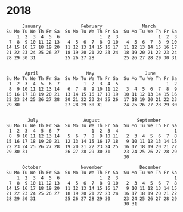 2018
======

          January               February               March          
    Su Mo Tu We Th Fr Sa  Su Mo Tu We Th Fr Sa  Su Mo Tu We Th Fr Sa  
        1  2  3  4  5  6               1  2  3               1  2  3  
     7  8  9 10 11 12 13   4  5  6  7  8  9 10   4  5  6  7  8  9 10  
    14 15 16 17 18 19 20  11 12 13 14 15 16 17  11 12 13 14 15 16 17  
    21 22 23 24 25 26 27  18 19 20 21 22 23 24  18 19 20 21 22 23 24  
    28 29 30 31           25 26 27 28           25 26 27 28 29 30 31  
                                                                  

           April                  May                   June          
    Su Mo Tu We Th Fr Sa  Su Mo Tu We Th Fr Sa  Su Mo Tu We Th Fr Sa  
     1  2  3  4  5  6  7         1  2  3  4  5                  1  2  
     8  9 10 11 12 13 14   6  7  8  9 10 11 12   3  4  5  6  7  8  9  
    15 16 17 18 19 20 21  13 14 15 16 17 18 19  10 11 12 13 14 15 16  
    22 23 24 25 26 27 28  20 21 22 23 24 25 26  17 18 19 20 21 22 23  
    29 30                 27 28 29 30 31        24 25 26 27 28 29 30  
                                                                  

            July                 August              September        
    Su Mo Tu We Th Fr Sa  Su Mo Tu We Th Fr Sa  Su Mo Tu We Th Fr Sa  
     1  2  3  4  5  6  7            1  2  3  4                     1  
     8  9 10 11 12 13 14   5  6  7  8  9 10 11   2  3  4  5  6  7  8  
    15 16 17 18 19 20 21  12 13 14 15 16 17 18   9 10 11 12 13 14 15  
    22 23 24 25 26 27 28  19 20 21 22 23 24 25  16 17 18 19 20 21 22  
    29 30 31              26 27 28 29 30 31     23 24 25 26 27 28 29  
                                                30                    
    
          October               November              December        
    Su Mo Tu We Th Fr Sa  Su Mo Tu We Th Fr Sa  Su Mo Tu We Th Fr Sa  
        1  2  3  4  5  6               1  2  3                     1  
     7  8  9 10 11 12 13   4  5  6  7  8  9 10   2  3  4  5  6  7  8  
    14 15 16 17 18 19 20  11 12 13 14 15 16 17   9 10 11 12 13 14 15  
    21 22 23 24 25 26 27  18 19 20 21 22 23 24  16 17 18 19 20 21 22  
    28 29 30 31           25 26 27 28 29 30     23 24 25 26 27 28 29  
                                                30 31                 
